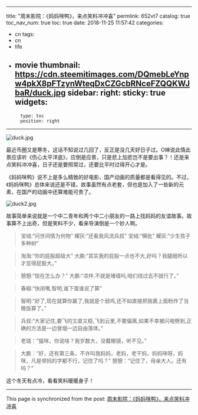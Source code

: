 
---
title: "周末影院：《妈妈咪鸭》，来点笑料冲冲喜"
permlink: 652vt7
catalog: true
toc_nav_num: true
toc: true
date: 2018-11-25 11:57:42
categories:
- cn
tags:
- cn
- life
- movie
thumbnail: https://cdn.steemitimages.com/DQmebLeYnpw4pkX8pFTzynWteqDxCZGcbRNceFZQQKWJbaR/duck.jpg
sidebar:
    right:
        sticky: true
widgets:
    -
        type: toc
        position: right
---


![duck.jpg](https://cdn.steemitimages.com/DQmebLeYnpw4pkX8pFTzynWteqDxCZGcbRNceFZQQKWJbaR/duck.jpg)

最近币圈又是寒冬，这话不知说过几回了，反正是没几天好日子过。O婶说此情此景应该听《伤心太平洋底》，应倒是应景，只是悲上加悲岂不是要出事？！还是来点笑料冲冲喜，日子还是要照常过，还要比平时过得开心才是。

《妈妈咪鸭》说不上是多么精致的好电影，国产动画的质量都是看得见的。不过，《妈妈咪鸭》总体来说还是不错，故事虽然有点老套，但也是加入了一些新的元素，在国产的动画中还算难能可贵了。

![duck2.jpg](https://cdn.steemitimages.com/DQmaVLe1sz5MBXedSj4Kr6eg5bgRC4D7G9YHEV2n4BPfgcU/duck2.jpg)

故事简单来说就是一个中二青年和两个中二小朋友的一路上找妈妈的友谊故事。故事算不上出奇，但是笑料不少，看来导演倒是一个妙人啊。

>宝绒:“问世间情为何物” 
耀灰:“还看我风流兵叔” 
宝绒:“横批” 
耀灰:“少生孩子多种树” 

>淘淘:“你的屁股超级大” 
大鹏:“其实我的屁股一点也不大,好吗？我腿细所以才显得屁股大。”

>憩憩:“现在怎么办？” 
大鹏:“凉拌,不就是堵墙吗,咱们绕过去不就行了。”

>春椒:“快闭嘴,智明,谁下蛋谁说了算”

>智明:“好了,现在就算你赢了,我就是个弱鸡,还不如直接把我裹上面粉炸了当晚饭算了。”

>兵叔:“大家记住,要飞的又直又稳,飞到云里,不要偏离,如果不幸被闪电劈到,正确的方法是一边冒烟一边自由落体。”

>老瑞：“猫咪，你说啥？我岁数大，没戴眼镜，听不见。” 

>大鹏：“好，还有第三条，不许叫我妈妈，老妈，老干妈，妈妈咪呀，妈咪，凡是带妈的字都不行，记住了吗？” 
憩憩：“记住了，母亲大人。还有吗？” 

这个冬天有点冷，看看笑料暖暖身子！

- - -

This page is synchronized from the post: [周末影院：《妈妈咪鸭》，来点笑料冲冲喜](https://steemit.com/@lemooljiang/652vt7)
